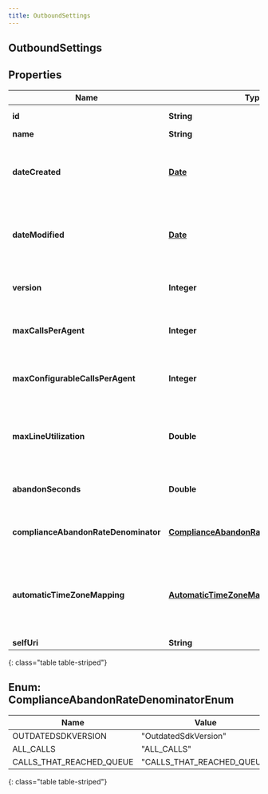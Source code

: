 ```yaml
---
title: OutboundSettings
---
```


## OutboundSettings

## Properties

| Name                                 | Type                                                                                             | Description                                                                                                                              | Notes      |
| ------------------------------------ | ------------------------------------------------------------------------------------------------ | ---------------------------------------------------------------------------------------------------------------------------------------- | ---------- |
| **id**                               | <!----><!---->**String**<!---->                                                                  | The globally unique identifier for the object.                                                                                           | [optional] |
| **name**                             | <!----><!---->**String**<!---->                                                                  |                                                                                                                                          | [optional] |
| **dateCreated**                      | <!----><!---->[**Date**](Date.md)<!---->                                                         | Creation time of the entity. Date time is represented as an ISO-8601 string. For example: yyyy-MM-ddTHH:mm:ss[.mmm]Z                     | [optional] |
| **dateModified**                     | <!----><!---->[**Date**](Date.md)<!---->                                                         | Last modified time of the entity. Date time is represented as an ISO-8601 string. For example: yyyy-MM-ddTHH:mm:ss[.mmm]Z                | [optional] |
| **version**                          | <!----><!---->**Integer**<!---->                                                                 | Required for updates, must match the version number of the most recent update                                                            | [optional] |
| **maxCallsPerAgent**                 | <!----><!---->**Integer**<!---->                                                                 | The maximum number of calls that can be placed per agent on any campaign                                                                 | [optional] |
| **maxConfigurableCallsPerAgent**     | <!----><!---->**Integer**<!---->                                                                 | The maximum number of calls that can be configured to be placed per agent on any campaign                                                | [optional] |
| **maxLineUtilization**               | <!----><!---->**Double**<!---->                                                                  | The maximum percentage of lines that should be used for Outbound, expressed as a decimal in the range [0.0, 1.0]                         | [optional] |
| **abandonSeconds**                   | <!----><!---->**Double**<!---->                                                                  | The number of seconds used to determine if a call is abandoned                                                                           | [optional] |
| **complianceAbandonRateDenominator** | [**ComplianceAbandonRateDenominatorEnum**](#ComplianceAbandonRateDenominatorEnum)<!---->         | The denominator to be used in determining the compliance abandon rate                                                                    | [optional] |
| **automaticTimeZoneMapping**         | <!----><!---->[**AutomaticTimeZoneMappingSettings**](AutomaticTimeZoneMappingSettings.md)<!----> | The settings for automatic time zone mapping. Note that changing these settings will change them for both voice and messaging campaigns. | [optional] |
| **selfUri**                          | <!----><!---->**String**<!---->                                                                  | The URI for this object                                                                                                                  | [optional] |

{: class="table table-striped"}

<a name="ComplianceAbandonRateDenominatorEnum"></a>

## Enum: ComplianceAbandonRateDenominatorEnum

| Name                     | Value                                |
| ------------------------ | ------------------------------------ |
| OUTDATEDSDKVERSION       | &quot;OutdatedSdkVersion&quot;       |
| ALL_CALLS                | &quot;ALL_CALLS&quot;                |
| CALLS_THAT_REACHED_QUEUE | &quot;CALLS_THAT_REACHED_QUEUE&quot; |

{: class="table table-striped"}
